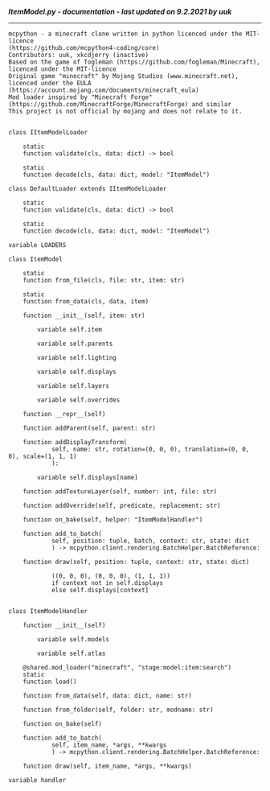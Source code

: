 ***ItemModel.py - documentation - last updated on 9.2.2021 by uuk***
___

    mcpython - a minecraft clone written in python licenced under the MIT-licence 
    (https://github.com/mcpython4-coding/core)
    Contributors: uuk, xkcdjerry (inactive)
    Based on the game of fogleman (https://github.com/fogleman/Minecraft), licenced under the MIT-licence
    Original game "minecraft" by Mojang Studios (www.minecraft.net), licenced under the EULA
    (https://account.mojang.com/documents/minecraft_eula)
    Mod loader inspired by "Minecraft Forge" (https://github.com/MinecraftForge/MinecraftForge) and similar
    This project is not official by mojang and does not relate to it.


    class IItemModelLoader

        static
        function validate(cls, data: dict) -> bool

        static
        function decode(cls, data: dict, model: "ItemModel")

    class DefaultLoader extends IItemModelLoader

        static
        function validate(cls, data: dict) -> bool

        static
        function decode(cls, data: dict, model: "ItemModel")

    variable LOADERS

    class ItemModel

        static
        function from_file(cls, file: str, item: str)

        static
        function from_data(cls, data, item)

        function __init__(self, item: str)

            variable self.item

            variable self.parents

            variable self.lighting

            variable self.displays

            variable self.layers

            variable self.overrides

        function __repr__(self)

        function addParent(self, parent: str)

        function addDisplayTransform(
                self, name: str, rotation=(0, 0, 0), translation=(0, 0, 0), scale=(1, 1, 1)
                ):

            variable self.displays[name]

        function addTextureLayer(self, number: int, file: str)

        function addOverride(self, predicate, replacement: str)

        function on_bake(self, helper: "ItemModelHandler")

        function add_to_batch(
                self, position: tuple, batch, context: str, state: dict
                ) -> mcpython.client.rendering.BatchHelper.BatchReference:

        function draw(self, position: tuple, context: str, state: dict)
            
                ((0, 0, 0), (0, 0, 0), (1, 1, 1))
                if context not in self.displays
                else self.displays[context]


    class ItemModelHandler

        function __init__(self)

            variable self.models

            variable self.atlas

        @shared.mod_loader("minecraft", "stage:model:item:search")
        static
        function load()

        function from_data(self, data: dict, name: str)

        function from_folder(self, folder: str, modname: str)

        function on_bake(self)

        function add_to_batch(
                self, item_name, *args, **kwargs
                ) -> mcpython.client.rendering.BatchHelper.BatchReference:

        function draw(self, item_name, *args, **kwargs)

    variable handler